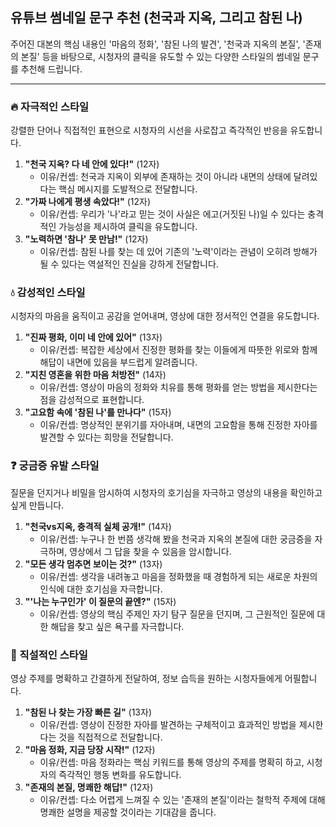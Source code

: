 ## 유튜브 썸네일 문구 추천 (천국과 지옥, 그리고 참된 나)

주어진 대본의 핵심 내용인 '마음의 정화', '참된 나의 발견', '천국과 지옥의 본질', '존재의 본질' 등을 바탕으로, 시청자의 클릭을 유도할 수 있는 다양한 스타일의 썸네일 문구를 추천해 드립니다.

---

### 🔥 자극적인 스타일

강렬한 단어나 직접적인 표현으로 시청자의 시선을 사로잡고 즉각적인 반응을 유도합니다.

1.  **"천국 지옥? 다 네 안에 있다!"** (12자)
    * 이유/컨셉: 천국과 지옥이 외부에 존재하는 것이 아니라 내면의 상태에 달려있다는 핵심 메시지를 도발적으로 전달합니다.
2.  **"가짜 나에게 평생 속았다!"** (12자)
    * 이유/컨셉: 우리가 '나'라고 믿는 것이 사실은 에고(거짓된 나)일 수 있다는 충격적인 가능성을 제시하여 클릭을 유도합니다.
3.  **"노력하면 '참나' 못 만남!"** (12자)
    * 이유/컨셉: 참된 나를 찾는 데 있어 기존의 '노력'이라는 관념이 오히려 방해가 될 수 있다는 역설적인 진실을 강하게 전달합니다.

### 💧 감성적인 스타일

시청자의 마음을 움직이고 공감을 얻어내며, 영상에 대한 정서적인 연결을 유도합니다.

1.  **"진짜 평화, 이미 네 안에 있어"** (13자)
    * 이유/컨셉: 복잡한 세상에서 진정한 평화를 찾는 이들에게 따뜻한 위로와 함께 해답이 내면에 있음을 부드럽게 알려줍니다.
2.  **"지친 영혼을 위한 마음 처방전"** (14자)
    * 이유/컨셉: 영상이 마음의 정화와 치유를 통해 평화를 얻는 방법을 제시한다는 점을 감성적으로 표현합니다.
3.  **"고요함 속에 '참된 나'를 만나다"** (15자)
    * 이유/컨셉: 명상적인 분위기를 자아내며, 내면의 고요함을 통해 진정한 자아를 발견할 수 있다는 희망을 전달합니다.

### ❓ 궁금증 유발 스타일

질문을 던지거나 비밀을 암시하여 시청자의 호기심을 자극하고 영상의 내용을 확인하고 싶게 만듭니다.

1.  **"천국vs지옥, 충격적 실체 공개!"** (14자)
    * 이유/컨셉: 누구나 한 번쯤 생각해 봤을 천국과 지옥의 본질에 대한 궁금증을 자극하며, 영상에서 그 답을 찾을 수 있음을 암시합니다.
2.  **"모든 생각 멈추면 보이는 것?"** (13자)
    * 이유/컨셉: 생각을 내려놓고 마음을 정화했을 때 경험하게 되는 새로운 차원의 인식에 대한 호기심을 자극합니다.
3.  **"'나는 누구인가' 이 질문의 끝엔?"** (15자)
    * 이유/컨셉: 영상의 핵심 주제인 자기 탐구 질문을 던지며, 그 근원적인 질문에 대한 해답을 찾고 싶은 욕구를 자극합니다.

### 📢 직설적인 스타일

영상 주제를 명확하고 간결하게 전달하여, 정보 습득을 원하는 시청자들에게 어필합니다.

1.  **"참된 나 찾는 가장 빠른 길"** (13자)
    * 이유/컨셉: 영상이 진정한 자아를 발견하는 구체적이고 효과적인 방법을 제시한다는 것을 직접적으로 전달합니다.
2.  **"마음 정화, 지금 당장 시작!"** (12자)
    * 이유/컨셉: 마음 정화라는 핵심 키워드를 통해 영상의 주제를 명확히 하고, 시청자의 즉각적인 행동 변화를 유도합니다.
3.  **"존재의 본질, 명쾌한 해답!"** (12자)
    * 이유/컨셉: 다소 어렵게 느껴질 수 있는 '존재의 본질'이라는 철학적 주제에 대해 명쾌한 설명을 제공할 것이라는 기대감을 줍니다.